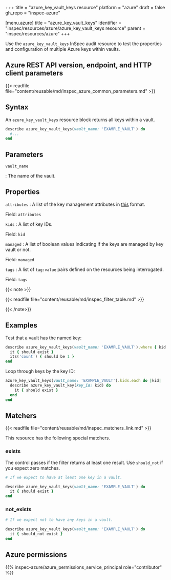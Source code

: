 +++
title = "azure_key_vault_keys resource"
platform = "azure"
draft = false
gh_repo = "inspec-azure"

[menu.azure]
title = "azure_key_vault_keys"
identifier = "inspec/resources/azure/azure_key_vault_keys resource"
parent = "inspec/resources/azure"
+++

Use the `azure_key_vault_keys` InSpec audit resource to test the properties and configuration of multiple Azure keys within vaults.

## Azure REST API version, endpoint, and HTTP client parameters

{{< readfile file="content/reusable/md/inspec_azure_common_parameters.md" >}}

## Syntax

An `azure_key_vault_keys` resource block returns all keys within a vault.

```ruby
describe azure_key_vault_keys(vault_name: 'EXAMPLE_VAULT') do
  #...
end
```

## Parameters

`vault_name`

: The name of the vault.

## Properties

`attributes`
: A list of the key management attributes in [this](https://docs.microsoft.com/en-us/rest/api/keyvault/keys/get-key/get-key?tabs=HTTP#keyattributes) format.

  Field: `attributes`

`kids`
: A list of key IDs.

  Field: `kid`

`managed`
: A list of boolean values indicating if the keys are managed by key vault or not.

  Field: `managed`

`tags`
: A list of `tag:value` pairs defined on the resources being interrogated.

  Field: `tags`

{{< note >}}

{{< readfile file="content/reusable/md/inspec_filter_table.md" >}}

{{< /note>}}

## Examples

Test that a vault has the named key:

```ruby
describe azure_key_vault_keys(vault_name: 'EXAMPLE_VAULT').where { kid.include?('KEY_NAME')} do
  it { should exist }
  its('count') { should be 1 }
end
```

Loop through keys by the key ID:

```ruby
azure_key_vault_keys(vault_name: 'EXAMPLE_VAULT').kids.each do |kid|
  describe azure_key_vault_key(key_id: kid) do
    it { should exist }
  end 
end
```

## Matchers

{{< readfile file="content/reusable/md/inspec_matchers_link.md" >}}

This resource has the following special matchers.

### exists

The control passes if the filter returns at least one result. Use `should_not` if you expect zero matches.

```ruby
# If we expect to have at least one key in a vault.

describe azure_key_vault_keys(vault_name: 'EXAMPLE_VAULT') do
  it { should exist }
end
```

### not_exists

```ruby
# If we expect not to have any keys in a vault.

describe azure_key_vault_keys(vault_name: 'EXAMPLE_VAULT') do
  it { should_not exist }
end
```

## Azure permissions

{{% inspec-azure/azure_permissions_service_principal role="contributor" %}}
